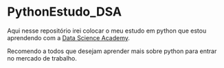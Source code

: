 # PythonEstudo_DSA

Aqui nesse repositório irei colocar o meu estudo em python que estou aprendendo com a [Data Science Academy](https://www.datascienceacademy.com.br/). 

Recomendo a todos que desejam aprender mais sobre python para entrar no mercado de trabalho.